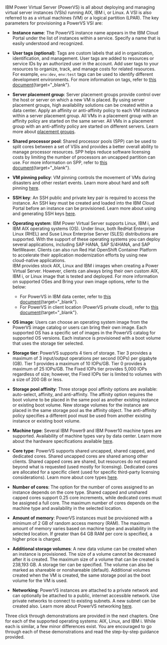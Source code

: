  IBM Power Virtual Server (PowerVS) is all about deploying and managing virtual server instances (VSIs) running AIX, IBM i, or Linux. A VSI is also referred to as a virtual machines (VM) or a logical partition (LPAR). The key parameters for provisioning a PowerVS VSI are:

- **Instance name**: The PowerVS instance name appears in the IBM Cloud Portal under the list of instances within a service. Specify a name that is easily understood and recognized.

- **User tags (optional)**: Tags are custom labels that aid in organization, identification, and management. User tags are added to resources or service IDs by an authorized user in the account. Add user tags to your resources to organize, track, and manage costs for related resources. For example, `env:dev`, `env:test` tags can be used to identify different development environments. For more information on tags, refer to [this document](https://cloud.ibm.com/docs/account?topic=account-tag&interface=ui){target="_blank"}.

- **Server placement group**: Server placement groups provide control over the host or server on which a new VM is placed. By using server placement groups, high availability solutions can be created within a data center. Apply an affinity or anti-affinity policy to each VM instance within a server placement group. All VMs in a placement group with an affinity policy are started on the same server. All VMs in a placement group with an anti-affinity policy are started on different servers. Learn more about <a href="https://cloud.ibm.com/docs/power-iaas?topic=power-iaas-placement-groups" target="_blank">placement groups</a>.
- **Shared processor pool**: Shared processor pools (SPP) can be used to split cores between a set of VSIs and provides a better overall ability to manage processor resources. SPP helps reduce software licensing costs by limiting the number of processors an uncapped partition can use. For more information on SPP, refer to [this document](https://cloud.ibm.com/docs/power-iaas?topic=power-iaas-manage-SPP){target="_blank"}.

- **VM pinning policy**: VM pinning controls the movement of VMs during disasters and other restart events. Learn more about hard and soft pinning <a href="https://cloud.ibm.com/docs/power-iaas?topic=power-iaas-power-iaas-faqs#pinning" target="_blank">here</a>.

- **SSH key**: An SSH public and private key pair is required to access the instance. An SSH key must be created and loaded into the IBM Cloud Portal before an instance can be provisioned. Learn more about using and generating SSH keys <a href="https://cloud.ibm.com/docs/ssh-keys?topic=ssh-keys-adding-an-ssh-key" target="_blank">here</a>.

- **Operating system**: IBM Power Virtual Server supports Linux, IBM i, and IBM AIX operating systems (OS). Under linux, both RedHat Enterprise Linux (RHEL) and Suse Linux Enterprise Server (SLES) distributions are supported. With the support of these operating systems you can deploy several applications, including SAP HANA, SAP S/4HANA, and SAP NetWeaver. Clients can also run Red Hat OpenShift Container Platform to accelerate their application modernization efforts by using new cloud-native applications.<br>IBM provides stock AIX, Linux and IBM i images when creating a Power Virtual Server. However, clients can always bring their own custom AIX, IBM i, or Linux image that is tested and deployed. For more information on supported OSes and Bring your own image options, refer to the below:
    * For PowerVS in IBM data center, refer to [this document](https://cloud.ibm.com/docs/power-iaas?topic=power-iaas-on-cloud-architecture){target="_blank"}.
    * For PowerVS in client location (PowerVS private cloud), refer to [this document](https://cloud.ibm.com/docs/power-iaas?topic=power-iaas-private-cloud-architecture){target="_blank"}.

- **OS image**: Users can choose an operating system image from the PowerVS image catalog or users can bring their own image. Each supported OS has a specific set of images in the PowerVS catalog for supported OS versions. Each instance is provisioned with a boot volume that uses the storage tier selected.

- **Storage tier**: PowerVS supports 4 tiers of storage. Tier 3 provides a maximum of 3 input/output operations per second (IOPs) per gigabyte (GB). Tier 1 provides a maximum of 10 IOPs/GB. Tier 0 provides a maximum of 25 IOPs/GB. The Fixed IOPs tier provides 5,000 IOPs regardless of size; however, the Fixed IOPs tier is limited to volumes with a size of 200 GB or less.

- **Storage pool affinity**: Three storage pool affinity options are available: auto-select, affinity, and anti-affinity. The affinity option requires the boot volume to be placed in the same pool as another existing instance or existing boot volume. New storage volumes for the instance are placed in the same storage pool as the affinity object. The anti-affinity policy specifies a different pool must be used from another existing instance or existing boot volume.

- **Machine type**: Several IBM Power9 and IBM Power10 machine types are supported. Availability of machine types vary by data center. Learn more about the hardware specifications available <a href="https://cloud.ibm.com/docs/power-iaas?topic=power-iaas-about-power-iaas#hardware-specifications-on-cloud" target="_blank">here</a>.

- **Core type**: PowerVS supports shared uncapped, shared capped, and dedicated cores. Shared uncapped cores are shared among other clients. Shared capped cores are shared, but resources do not expand beyond what is requested (used mostly for licensing). Dedicated cores are allocated for a specific client (used for specific third-party licensing considerations). Learn more about core types <a href="https://cloud.ibm.com/docs/power-iaas?topic=power-iaas-power-iaas-faqs#processor" target="_blank">here</a>.

- **Number of cores**: The option for the number of cores assigned to an instance depends on the core type. Shared capped and unshared capped cores support 0.25 core increments, while dedicated cores must be assigned a full core. The maximum number of cores depends on the machine type and availability in the selected location.

- **Amount of memory**: PowerVS instances must be provisioned with a minimum of 2 GB of random access memory (RAM). The maximum amount of memory varies based on machine type and availability in the selected location. If greater than 64 GB RAM per core is specified, a higher price is charged.

- **Additional storage volumes**: A new data volume can be created when an instance is provisioned. The size of a volume cannot be decreased after it is created. The maximum size of a volume that can be created is 238,193 GB. A storage tier can be specified. The volume can also be marked as shareable or nonshareable (default). Additional volumes created when the VM is created, the same storage pool as the boot volume for the VM is used.

- **Networking**: PowerVS instances are attached to a private network and can optionally be attached to a public, internet accessible network. Use private networks to connect to existing subnets. A new subnet can be created also. Learn more about PowerVS networking <a href="https://cloud.ibm.com/docs/power-iaas?topic=power-iaas-network-architecture-diagrams" target="_blank">here</a>.

Three click through demonstrations are provided in the next chapters. One for each of the supported operating systems: AIX, Linux, and IBM i. While each is similar, a few minor differences exist. You are encouraged to go through each of these demonstrations and read the step-by-step guidance provided.
